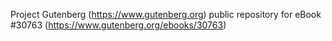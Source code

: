 Project Gutenberg (https://www.gutenberg.org) public repository for eBook #30763 (https://www.gutenberg.org/ebooks/30763)
